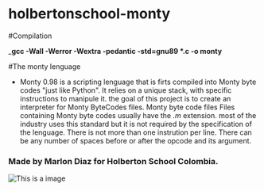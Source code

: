 # holbertonschool-monty

#Compilation

___gcc -Wall -Werror -Wextra -pedantic -std=gnu89 *.c -o monty__

#The monty lenguage

- Monty 0.98 is a scripting lenguage that is firts compiled into Monty byte codes "just like Python". It relies on a unique stack, with specific instructions to manipule it. the goal of this project is to create an interpreter for Monty ByteCodes files.
Monty byte code files Files containing Monty byte codes usually have the _.m_ extension. most of the industry uses this standard but it is not required by the specification of the lenguage.
There is not more than one instrution per line. There can be any number of spaces before or after the opcode and its argument.


### Made by Marlon Diaz for Holberton School Colombia.

![This is a image](https://myoctocat.com/assets/images/base-octocat.svg)
